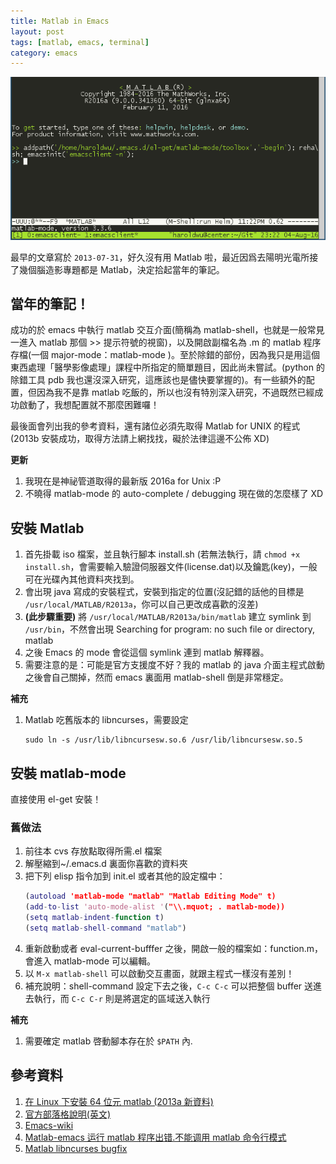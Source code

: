 ```yaml
---
title: Matlab in Emacs
layout: post
tags: [matlab, emacs, terminal]
category: emacs
---
```

![Matlab in Emacs](/assets/matlabemacs.png)


最早的文章寫於 ``2013-07-31``，好久沒有用 Matlab 啦，最近因爲去陽明光電所接了幾個腦造影專題都是 Matlab，決定拾起當年的筆記。

## 當年的筆記！
成功的於 emacs 中執行 matlab 交互介面(簡稱為 matlab-shell，也就是一般常見一進入 matlab 那個 >> 提示符號的視窗)，以及開啟副檔名為 .m 的 matlab 程序存檔(一個 major-mode：matlab-mode )。至於除錯的部份，因為我只是用這個東西處理「醫學影像處理」課程中所指定的簡單題目，因此尚未嘗試。(python 的除錯工具 pdb 我也還沒深入研究，這應該也是儘快要掌握的)。有一些額外的配置，但因為我不是靠 matlab 吃飯的，所以也沒有特別深入研究，不過既然已經成功啟動了，我想配置就不那麼困難囉！

最後面會列出我的參考資料，還有諸位必須先取得 Matlab for UNIX 的程式(2013b 安裝成功，取得方法請上網找找，礙於法律這邊不公佈 XD)

**更新**

1. 我現在是神祕管道取得的最新版 2016a for Unix :P
2. 不曉得 matlab-mode 的 auto-complete / debugging 現在做的怎麼樣了 XD

## 安裝 Matlab

1. 首先掛載 iso 檔案，並且執行腳本 install.sh (若無法執行，請 ```chmod +x install.sh```，會需要輸入驗證伺服器文件(license.dat)以及鑰匙(key)，一般可在光碟內其他資料夾找到。
2. 會出現 java 寫成的安裝程式，安裝到指定的位置(沒記錯的話他的目標是 ```/usr/local/MATLAB/R2013a```，你可以自己更改成喜歡的沒差)
3. **(此步驟重要)** 將 ```/usr/local/MATLAB/R2013a/bin/matlab``` 建立 symlink 到 ```/usr/bin```，不然會出現 Searching for program: no such file or directory, matlab
4. 之後 Emacs 的 mode 會從這個 symlink 連到 matlab 解釋器。
5. 需要注意的是：可能是官方支援度不好？我的 matlab 的 java 介面主程式啟動之後會自己關掉，然而 emacs 裏面用 matlab-shell 倒是非常穩定。

**補充**

1. Matlab 吃舊版本的 libncurses，需要設定
    ``` shell
    sudo ln -s /usr/lib/libncursesw.so.6 /usr/lib/libncursesw.so.5
    ```

## 安裝 matlab-mode

直接使用 el-get 安裝！

### 舊做法
1. 前往本 cvs 存放點取得所需.el 檔案
2. 解壓縮到~/.emacs.d 裏面你喜歡的資料夾
3. 把下列 elisp 指令加到 init.el 或者其他的設定檔中：
    ``` matlab
    (autoload 'matlab-mode "matlab" "Matlab Editing Mode" t)
    (add-to-list 'auto-mode-alist '("\\.mquot; . matlab-mode))
    (setq matlab-indent-function t)
    (setq matlab-shell-command "matlab")
    ```
4. 重新啟動或者 eval-current-bufffer 之後，開啟一般的檔案如：function.m，會進入 matlab-mode 可以編輯。
5. 以 ```M-x matlab-shell``` 可以啟動交互畫面，就跟主程式一樣沒有差別！
6. 補充說明：shell-command 設定下去之後，```C-c C-c``` 可以把整個 buffer 送進去執行，而 ```C-c C-r``` 則是將選定的區域送入執行

**補充**

1. 需要確定 matlab 啓動腳本存在於 ``$PATH`` 內.

## 參考資料

1. [在 Linux 下安裝 64 位元 matlab (2013a 新資料)](http://blog.sbw.so/Article/index/title/64%E4%BD%8DLinux%E5%AE%89%E8%A3%85Matlab-2013a%E5%AE%9E%E7%94%A8%E6%95%99%E7%A8%8B.html)
2. [官方部落格說明(英文)](http://blogs.mathworks.com/community/2009/09/14/matlab-emacs-integration-is-back/)
3. [Emacs-wiki](http://www.emacswiki.org/MatlabMode)
4. [Matlab-emacs 运行 matlab 程序出错.不能调用 matlab 命令行模式 ](http://blog.csdn.net/loveaborn/article/details/8754099)
4. [Matlab libncurses bugfix](https://bbs.archlinux.org/viewtopic.php?id=202575&p=2)
